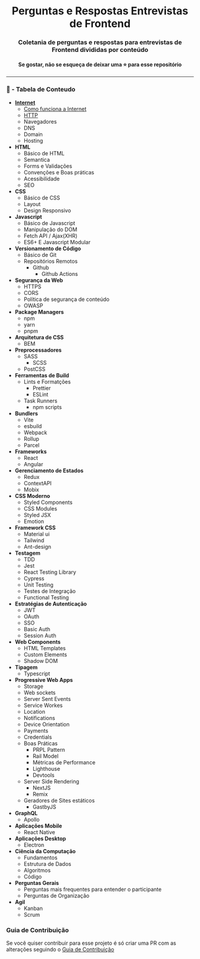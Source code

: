 <div align="center">
    <h1>Perguntas e Respostas Entrevistas de Frontend</h1>
</div>

<div align="center">
    <h3>Coletania de perguntas e respostas para entrevistas de Frontend divididas por conteúdo</h3>
    <h4>Se gostar, não se esqueça de deixar uma ⭐ para esse repositório</h4>
</div>

---

### 📌 - Tabela de Conteudo

- **[Internet](./internet/Internet.md)**
  - [Como funciona a Internet](./internet/Internet.md#como-funciona-a-internet)
  - [HTTP](./internet/Internet.md#http)
  - Navegadores
  - DNS
  - Domain
  - Hosting
- **HTML**
  - Básico de HTML
  - Semantica
  - Forms e Validações
  - Convenções e Boas práticas
  - Acessibilidade
  - SEO
- **CSS**
  - Básico de CSS
  - Layout
  - Design Responsivo
- **Javascript**
  - Básico de Javascript
  - Manipulação do DOM
  - Fetch API / Ajax(XHR)
  - ES6+ E Javascript Modular
- **Versionamento de Código**
  - Básico de Git
  - Repositórios Remotos
    - Github
      - Github Actions
- **Segurança da Web**
  - HTTPS
  - CORS
  - Política de segurança de conteúdo
  - OWASP
- **Package Managers**
  - npm
  - yarn
  - pnpm
- **Arquitetura de CSS**
  - BEM
- **Preprocessadores**
  - SASS
    - SCSS
  - PostCSS
- **Ferramentas de Build**
  - Lints e Formatções
    - Prettier
    - ESLint
  - Task Runners
    - npm scripts
- **Bundlers**
  - Vite
  - esbuild
  - Webpack
  - Rollup
  - Parcel
- **Frameworks**
  - React
  - Angular
- **Gerenciamento de Estados**
  - Redux
  - ContextAPI
  - Mobix
- **CSS Moderno**
  - Styled Components
  - CSS Modules
  - Styled JSX
  - Emotion
- **Framework CSS**
  - Material ui
  - Tailwind
  - Ant-design
- **Testagem**
  - TDD
  - Jest
  - React Testing Library
  - Cypress
  - Unit Testing
  - Testes de Integração
  - Functional Testing
- **Estratégias de Autenticação**
  - JWT
  - OAuth
  - SSO
  - Basic Auth
  - Session Auth
- **Web Components**
  - HTML Templates
  - Custom Elements
  - Shadow DOM
- **Tipagem**
  - Typescript
- **Progressive Web Apps**
  - Storage
  - Web sockets
  - Server Sent Events
  - Service Workes
  - Location
  - Notifications
  - Device Orientation
  - Payments
  - Credentials
  - Boas Práticas
    - PRPL Pattern
    - Rail Model
    - Métricas de Performance
    - Lighthouse
    - Devtools
  - Server Side Rendering
    - NextJS
    - Remix
  - Geradores de Sites estáticos
    - GastbyJS
- **GraphQL**
  - Apollo
- **Aplicações Mobile**
  - React Native
- **Aplicações Desktop**
  - Electron
- **Ciência da Computação**
  - Fundamentos
  - Estrutura de Dados
  - Algoritmos
  - Código
- **Perguntas Gerais**
  - Perguntas mais frequentes para entender o participante
  - Perguntas de Organização
- **Agil**
  - Kanban
  - Scrum

### Guia de Contribuição

Se você quiser contribuir para esse projeto é só criar uma PR com as alterações seguindo o [Guia de Contribuição](./CONTRIBUTING.md)
<br/><br/>
